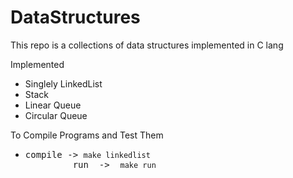 ﻿<h1><strong>DataStructures</strong></h1>

<p>This repo is a collections of data structures implemented in C lang<p>

<p>Implemented</p>
<ul>
    <li>Singlely LinkedList</li>
    <li>Stack</li>
    <li>Linear Queue</li>
    <li>Circular Queue</li>
</ul>

<p>To Compile Programs and Test Them</p>
<ul>
    <li>
    <pre>compile -> <code>make linkedlist</code>
         run  ->  <code>make run</code></pre>
    </li>
</ul>
